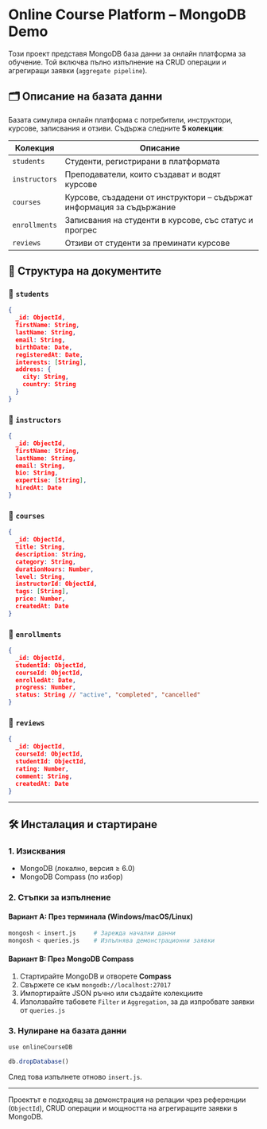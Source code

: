 # Online Course Platform – MongoDB Demo

Този проект представя MongoDB база данни за онлайн платформа за обучение. Той включва пълно изпълнение на CRUD операции и агрегиращи заявки (`aggregate pipeline`).

## 🗂 Описание на базата данни

Базата симулира онлайн платформа с потребители, инструктори, курсове, записвания и отзиви. Съдържа следните **5 колекции**:

| Колекция      | Описание                                                              |
| ------------- | --------------------------------------------------------------------- |
| `students`    | Студенти, регистрирани в платформата                                  |
| `instructors` | Преподаватели, които създават и водят курсове                         |
| `courses`     | Курсове, създадени от инструктори – съдържат информация за съдържание |
| `enrollments` | Записвания на студенти в курсове, със статус и прогрес                |
| `reviews`     | Отзиви от студенти за преминати курсове                               |

## 🧱 Структура на документите

### 📘 `students`

```json
{
  _id: ObjectId,
  firstName: String,
  lastName: String,
  email: String,
  birthDate: Date,
  registeredAt: Date,
  interests: [String],
  address: {
    city: String,
    country: String
  }
}
```

### 📗 `instructors`

```json
{
  _id: ObjectId,
  firstName: String,
  lastName: String,
  email: String,
  bio: String,
  expertise: [String],
  hiredAt: Date
}
```

### 📙 `courses`

```json
{
  _id: ObjectId,
  title: String,
  description: String,
  category: String,
  durationHours: Number,
  level: String,
  instructorId: ObjectId,
  tags: [String],
  price: Number,
  createdAt: Date
}
```

### 📒 `enrollments`

```json
{
  _id: ObjectId,
  studentId: ObjectId,
  courseId: ObjectId,
  enrolledAt: Date,
  progress: Number,
  status: String // "active", "completed", "cancelled"
}
```

### 📕 `reviews`

```json
{
  _id: ObjectId,
  courseId: ObjectId,
  studentId: ObjectId,
  rating: Number,
  comment: String,
  createdAt: Date
}
```

---

## 🛠 Инсталация и стартиране

### 1. Изисквания

* MongoDB (локално, версия ≥ 6.0)
* MongoDB Compass (по избор)

### 2. Стъпки за изпълнение

#### Вариант A: През терминала (Windows/macOS/Linux)

```bash
mongosh < insert.js     # Зарежда начални данни
mongosh < queries.js    # Изпълнява демонстрационни заявки
```

#### Вариант B: През MongoDB Compass

1. Стартирайте MongoDB и отворете **Compass**
2. Свържете се към `mongodb://localhost:27017`
3. Импортирайте JSON ръчно или създайте колекциите
4. Използвайте табовете `Filter` и `Aggregation`, за да изпробвате заявки от `queries.js`

### 3. Нулиране на базата данни

```js
use onlineCourseDB

db.dropDatabase()
```

След това изпълнете отново `insert.js`.

---

Проектът е подходящ за демонстрация на релации чрез референции (`ObjectId`), CRUD операции и мощността на агрегиращите заявки в MongoDB.

